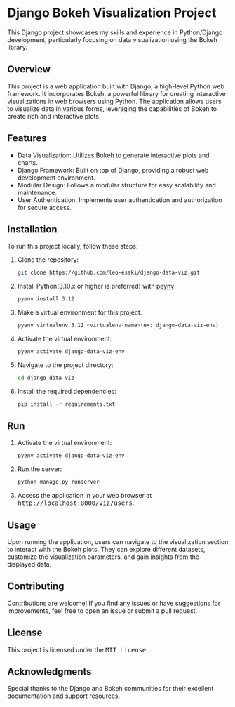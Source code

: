 # Django Bokeh Visualization Project
This Django project showcases my skills and experience in Python/Django development, particularly focusing on data visualization using the Bokeh library.

## Overview
This project is a web application built with Django, a high-level Python web framework. It incorporates Bokeh, a powerful library for creating interactive visualizations in web browsers using Python. The application allows users to visualize data in various forms, leveraging the capabilities of Bokeh to create rich and interactive plots.

## Features
- Data Visualization: Utilizes Bokeh to generate interactive plots and charts.
- Django Framework: Built on top of Django, providing a robust web development environment.
- Modular Design: Follows a modular structure for easy scalability and maintenance.
- User Authentication: Implements user authentication and authorization for secure access.

## Installation
To run this project locally, follow these steps:
1. Clone the repository:
    ```sh
    git clone https://github.com/leo-esaki/django-data-viz.git
    ```
2. Install Python(3.10.x or higher is preferred) with [peynv](https://pypi.org/project/pyenv/):
    ```sh
    pyenv install 3.12
    ```
3. Make a virtual environment for this project.
    ```sh
    pyenv virtualenv 3.12 <virtualenv-name>(ex: django-data-viz-env)
    ```
4. Activate the virtual environment:
    ```sh
    pyenv activate django-data-viz-env
    ```
5. Navigate to the project directory:
    ```sh
    cd django-data-viz
    ```
6. Install the required dependencies:
    ```sh
    pip install -r requirements.txt
    ```
## Run
1. Activate the virtual environment:
    ```sh
    pyenv activate django-data-viz-env
    ```
2. Run the server:
    ```sh
    python manage.py runserver
    ```
3. Access the application in your web browser at <tt>http://localhost:8000/viz/users</tt>.

## Usage
Upon running the application, users can navigate to the visualization section to interact with the Bokeh plots. They can explore different datasets, customize the visualization parameters, and gain insights from the displayed data.

## Contributing
Contributions are welcome! If you find any issues or have suggestions for improvements, feel free to open an issue or submit a pull request.

## License
This project is licensed under the <tt>MIT License</tt>.

## Acknowledgments
Special thanks to the Django and Bokeh communities for their excellent documentation and support resources.
